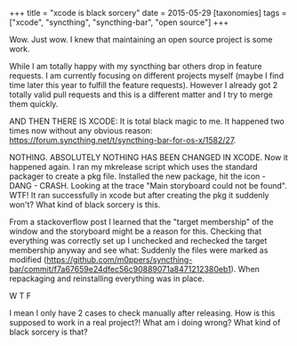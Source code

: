 +++
title = "xcode is black sorcery"
date = 2015-05-29
[taxonomies]
tags = ["xcode",
  "syncthing",
  "syncthing-bar",
  "open source"]
+++

Wow. Just wow. I knew that maintaining an open source project is some work.

<!-- more -->

While I am totally happy with my syncthing bar others drop in feature requests. I am currently focusing on different projects myself (maybe I find time later this year to fulfill the feature requests). However I already got 2 totally valid pull requests and this is a different matter and I try to merge them quickly.

AND THEN THERE IS XCODE: It is total black magic to me. It happened two times now without any obvious reason: https://forum.syncthing.net/t/syncthing-bar-for-os-x/1582/27.

NOTHING. ABSOLUTELY NOTHING HAS BEEN CHANGED IN XCODE. Now it happened again. I ran my mkrelease script which uses the standard packager to create a pkg file. Installed the new package, hit the icon - DANG - CRASH. Looking at the trace "Main storyboard could not be found". WTF! It ran successfully in xcode but after creating the pkg it suddenly won't? What kind of black sorcery is this.

From a stackoverflow post I learned that the "target membership" of the window and the storyboard might be a reason for this. Checking that everything was correctly set up I unchecked and rechecked the target membership anyway and see what: Suddenly the files were marked as modified (https://github.com/m0ppers/syncthing-bar/commit/f7a67659e24dfec56c90889071a8471212380eb1). When repackaging and reinstalling everything was in place.

W T F

I mean I only have 2 cases to check manually after releasing. How is this supposed to work in a real project?! What am i doing wrong? What kind of black sorcery is that?
